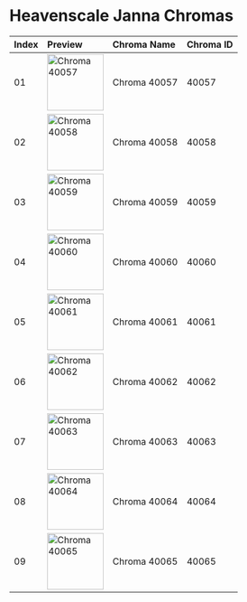 # Heavenscale Janna Chromas

| Index | Preview | Chroma Name | Chroma ID |
|:---|:---|:---|:---|
| 01 | <img src='https://raw.communitydragon.org/latest/plugins/rcp-be-lol-game-data/global/default/v1/champion-chroma-images/40/40057.png' alt='Chroma 40057' width='100'> | Chroma 40057 | 40057 |
| 02 | <img src='https://raw.communitydragon.org/latest/plugins/rcp-be-lol-game-data/global/default/v1/champion-chroma-images/40/40058.png' alt='Chroma 40058' width='100'> | Chroma 40058 | 40058 |
| 03 | <img src='https://raw.communitydragon.org/latest/plugins/rcp-be-lol-game-data/global/default/v1/champion-chroma-images/40/40059.png' alt='Chroma 40059' width='100'> | Chroma 40059 | 40059 |
| 04 | <img src='https://raw.communitydragon.org/latest/plugins/rcp-be-lol-game-data/global/default/v1/champion-chroma-images/40/40060.png' alt='Chroma 40060' width='100'> | Chroma 40060 | 40060 |
| 05 | <img src='https://raw.communitydragon.org/latest/plugins/rcp-be-lol-game-data/global/default/v1/champion-chroma-images/40/40061.png' alt='Chroma 40061' width='100'> | Chroma 40061 | 40061 |
| 06 | <img src='https://raw.communitydragon.org/latest/plugins/rcp-be-lol-game-data/global/default/v1/champion-chroma-images/40/40062.png' alt='Chroma 40062' width='100'> | Chroma 40062 | 40062 |
| 07 | <img src='https://raw.communitydragon.org/latest/plugins/rcp-be-lol-game-data/global/default/v1/champion-chroma-images/40/40063.png' alt='Chroma 40063' width='100'> | Chroma 40063 | 40063 |
| 08 | <img src='https://raw.communitydragon.org/latest/plugins/rcp-be-lol-game-data/global/default/v1/champion-chroma-images/40/40064.png' alt='Chroma 40064' width='100'> | Chroma 40064 | 40064 |
| 09 | <img src='https://raw.communitydragon.org/latest/plugins/rcp-be-lol-game-data/global/default/v1/champion-chroma-images/40/40065.png' alt='Chroma 40065' width='100'> | Chroma 40065 | 40065 |
